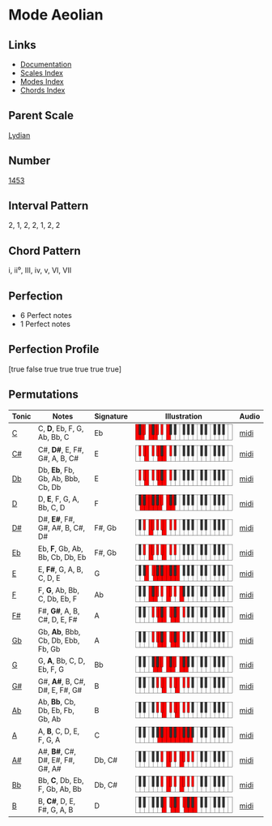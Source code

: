 # Mode Aeolian

## Links

- [Documentation](README.md)
- [Scales Index](Scales.md)
- [Modes Index](Modes.md)
- [Chords Index](Chords.md)

## Parent Scale

[Lydian](ScaleLydian.md)

## Number

[1453](https://ianring.com/musictheory/scales/1453)

## Interval Pattern

2, 1, 2, 2, 1, 2, 2

## Chord Pattern

i, ii⁰, III, iv, v, VI, VII

## Perfection

- 6 Perfect notes
- 1 Perfect notes

## Perfection Profile

[true false true true true true true]

## Permutations

| Tonic | Notes | Signature | Illustration | Audio |
|-------|-------|-----------|--------------|-------|
| [C](ModeCNaturalAeolian.md) | C, **D**, Eb, F, G, Ab, Bb, C | Eb | ![CNaturalAeolian](ModeCNaturalAeolian.png) | [midi](https://github.com/edipermadi/music/blob/main/docs/ModeCNaturalAeolian.mid?raw=true) |
| [C#](ModeCSharpAeolian.md) | C#, **D#**, E, F#, G#, A, B, C# | E | ![CSharpAeolian](ModeCSharpAeolian.png) | [midi](https://github.com/edipermadi/music/blob/main/docs/ModeCSharpAeolian.mid?raw=true) |
| [Db](ModeDFlatAeolian.md) | Db, **Eb**, Fb, Gb, Ab, Bbb, Cb, Db | E | ![DFlatAeolian](ModeDFlatAeolian.png) | [midi](https://github.com/edipermadi/music/blob/main/docs/ModeDFlatAeolian.mid?raw=true) |
| [D](ModeDNaturalAeolian.md) | D, **E**, F, G, A, Bb, C, D | F | ![DNaturalAeolian](ModeDNaturalAeolian.png) | [midi](https://github.com/edipermadi/music/blob/main/docs/ModeDNaturalAeolian.mid?raw=true) |
| [D#](ModeDSharpAeolian.md) | D#, **E#**, F#, G#, A#, B, C#, D# | F#, Gb | ![DSharpAeolian](ModeDSharpAeolian.png) | [midi](https://github.com/edipermadi/music/blob/main/docs/ModeDSharpAeolian.mid?raw=true) |
| [Eb](ModeEFlatAeolian.md) | Eb, **F**, Gb, Ab, Bb, Cb, Db, Eb | F#, Gb | ![EFlatAeolian](ModeEFlatAeolian.png) | [midi](https://github.com/edipermadi/music/blob/main/docs/ModeEFlatAeolian.mid?raw=true) |
| [E](ModeENaturalAeolian.md) | E, **F#**, G, A, B, C, D, E | G | ![ENaturalAeolian](ModeENaturalAeolian.png) | [midi](https://github.com/edipermadi/music/blob/main/docs/ModeENaturalAeolian.mid?raw=true) |
| [F](ModeFNaturalAeolian.md) | F, **G**, Ab, Bb, C, Db, Eb, F | Ab | ![FNaturalAeolian](ModeFNaturalAeolian.png) | [midi](https://github.com/edipermadi/music/blob/main/docs/ModeFNaturalAeolian.mid?raw=true) |
| [F#](ModeFSharpAeolian.md) | F#, **G#**, A, B, C#, D, E, F# | A | ![FSharpAeolian](ModeFSharpAeolian.png) | [midi](https://github.com/edipermadi/music/blob/main/docs/ModeFSharpAeolian.mid?raw=true) |
| [Gb](ModeGFlatAeolian.md) | Gb, **Ab**, Bbb, Cb, Db, Ebb, Fb, Gb | A | ![GFlatAeolian](ModeGFlatAeolian.png) | [midi](https://github.com/edipermadi/music/blob/main/docs/ModeGFlatAeolian.mid?raw=true) |
| [G](ModeGNaturalAeolian.md) | G, **A**, Bb, C, D, Eb, F, G | Bb | ![GNaturalAeolian](ModeGNaturalAeolian.png) | [midi](https://github.com/edipermadi/music/blob/main/docs/ModeGNaturalAeolian.mid?raw=true) |
| [G#](ModeGSharpAeolian.md) | G#, **A#**, B, C#, D#, E, F#, G# | B | ![GSharpAeolian](ModeGSharpAeolian.png) | [midi](https://github.com/edipermadi/music/blob/main/docs/ModeGSharpAeolian.mid?raw=true) |
| [Ab](ModeAFlatAeolian.md) | Ab, **Bb**, Cb, Db, Eb, Fb, Gb, Ab | B | ![AFlatAeolian](ModeAFlatAeolian.png) | [midi](https://github.com/edipermadi/music/blob/main/docs/ModeAFlatAeolian.mid?raw=true) |
| [A](ModeANaturalAeolian.md) | A, **B**, C, D, E, F, G, A | C | ![ANaturalAeolian](ModeANaturalAeolian.png) | [midi](https://github.com/edipermadi/music/blob/main/docs/ModeANaturalAeolian.mid?raw=true) |
| [A#](ModeASharpAeolian.md) | A#, **B#**, C#, D#, E#, F#, G#, A# | Db, C# | ![ASharpAeolian](ModeASharpAeolian.png) | [midi](https://github.com/edipermadi/music/blob/main/docs/ModeASharpAeolian.mid?raw=true) |
| [Bb](ModeBFlatAeolian.md) | Bb, **C**, Db, Eb, F, Gb, Ab, Bb | Db, C# | ![BFlatAeolian](ModeBFlatAeolian.png) | [midi](https://github.com/edipermadi/music/blob/main/docs/ModeBFlatAeolian.mid?raw=true) |
| [B](ModeBNaturalAeolian.md) | B, **C#**, D, E, F#, G, A, B | D | ![BNaturalAeolian](ModeBNaturalAeolian.png) | [midi](https://github.com/edipermadi/music/blob/main/docs/ModeBNaturalAeolian.mid?raw=true) |
